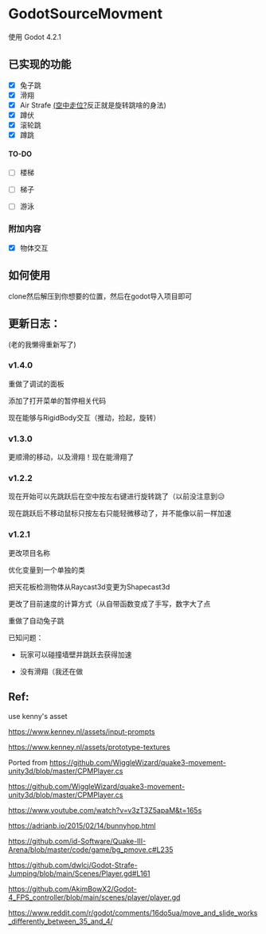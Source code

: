 # GodotSourceMovment

使用 Godot 4.2.1

## 已实现的功能

- [x] 兔子跳
- [x] 滑翔
- [x] Air Strafe [(空中走位?](https://wiki.teamfortress.com/wiki/Strafing/zh-hans)反正就是旋转跳啥的身法)
- [x] 蹲伏
- [x] 滚轮跳
- [x] 蹲跳
  
#### TO-DO
- [ ] 楼梯
- [ ] 梯子
- [ ] 游泳


### 附加内容

- [x] 物体交互 

## 如何使用

clone然后解压到你想要的位置，然后在godot导入项目即可

## 更新日志：

(老的我懒得重新写了)

### v1.4.0

重做了调试的面板

添加了打开菜单的暂停相关代码

现在能够与RigidBody交互（推动，捡起，旋转）

### v1.3.0

更顺滑的移动，以及滑翔！现在能滑翔了

### v1.2.2

现在开始可以先跳跃后在空中按左右键进行旋转跳了（以前没注意到😥

现在跳跃后不移动鼠标只按左右只能轻微移动了，并不能像以前一样加速

### v1.2.1

更改项目名称

优化变量到一个单独的类

把天花板检测物体从Raycast3d变更为Shapecast3d

更改了目前速度的计算方式（从自带函数变成了手写，数字大了点

重做了自动兔子跳

已知问题：

- 玩家可以碰撞墙壁并跳跃去获得加速

- 没有滑翔（我还在做

## Ref:

use kenny's asset

https://www.kenney.nl/assets/input-prompts

https://www.kenney.nl/assets/prototype-textures

Ported from https://github.com/WiggleWizard/quake3-movement-unity3d/blob/master/CPMPlayer.cs


https://github.com/WiggleWizard/quake3-movement-unity3d/blob/master/CPMPlayer.cs

https://www.youtube.com/watch?v=v3zT3Z5apaM&t=165s

https://adrianb.io/2015/02/14/bunnyhop.html

https://github.com/id-Software/Quake-III-Arena/blob/master/code/game/bg_pmove.c#L235

https://github.com/dwlcj/Godot-Strafe-Jumping/blob/main/Scenes/Player.gd#L161

https://github.com/AkimBowX2/Godot-4_FPS_controller/blob/main/scenes/player/player.gd

https://www.reddit.com/r/godot/comments/16do5ua/move_and_slide_works_differently_between_35_and_4/
